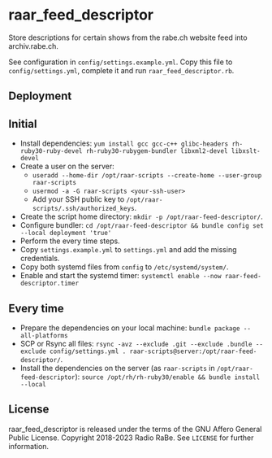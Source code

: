 # raar_feed_descriptor

Store descriptions for certain shows from the rabe.ch website feed into archiv.rabe.ch.

See configuration in `config/settings.example.yml`. Copy this file to `config/settings.yml`, complete it and run `raar_feed_descriptor.rb`.


## Deployment

## Initial

* Install dependencies: `yum install gcc gcc-c++ glibc-headers rh-ruby30-ruby-devel rh-ruby30-rubygem-bundler libxml2-devel libxslt-devel`
* Create a user on the server:
  * `useradd --home-dir /opt/raar-scripts --create-home --user-group raar-scripts`
  * `usermod -a -G raar-scripts <your-ssh-user>`
  * Add your SSH public key to `/opt/raar-scripts/.ssh/authorized_keys`.
* Create the script home directory: `mkdir -p /opt/raar-feed-descriptor/`.
* Configure bundler: `cd /opt/raar-feed-descriptor && bundle config set --local deployment 'true'`
* Perform the every time steps.
* Copy `settings.example.yml` to `settings.yml` and add the missing credentials.
* Copy both systemd files from `config` to `/etc/systemd/system/`.
* Enable and start the systemd timer: `systemctl enable --now raar-feed-descriptor.timer`

## Every time

* Prepare the dependencies on your local machine: `bundle package --all-platforms`
* SCP or Rsync all files: `rsync -avz --exclude .git --exclude .bundle --exclude config/settings.yml . raar-scripts@server:/opt/raar-feed-descriptor/`.
* Install the dependencies on the server (as `raar-scripts` in `/opt/raar-feed-descriptor`):
  `source /opt/rh/rh-ruby30/enable && bundle install --local`


## License

raar_feed_descriptor is released under the terms of the GNU Affero General Public License.
Copyright 2018-2023 Radio RaBe.
See `LICENSE` for further information.
